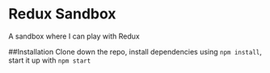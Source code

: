 # Redux Sandbox
A sandbox where I can play with Redux

##Installation
Clone down the repo, install dependencies using `npm install`, start it up with `npm start`

